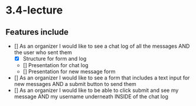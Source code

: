 # 3.4-lecture

## Features include
- [] As an organizer I would like to see a chat log of all the messages AND the user who sent them
  - [x] Structure for form and log
  - [] Presentation for chat log
  - [] Presentation for new message form
- [] As an organizer I would like to see a form that includes a text input for new messages AND a submit button to send them
- [] As an organizer I would like to be able to click submit and see my message AND my username underneath INSIDE of the chat log

